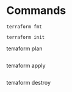 # Commands

```
terraform fmt
```

```
terraform init
```

terraform plan
```

```
terraform apply
```

```
terraform destroy
```